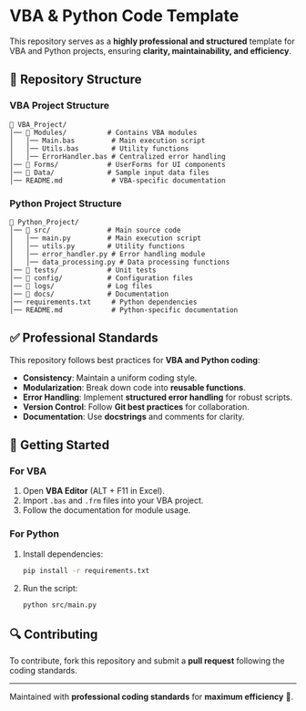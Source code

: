 # VBA & Python Code Template

This repository serves as a **highly professional and structured** template for VBA and Python projects, ensuring **clarity, maintainability, and efficiency**.

## 📁 Repository Structure

### **VBA Project Structure**
```
📂 VBA_Project/
│── 📂 Modules/          # Contains VBA modules
│   │── Main.bas         # Main execution script
│   │── Utils.bas        # Utility functions
│   │── ErrorHandler.bas # Centralized error handling
│── 📂 Forms/            # UserForms for UI components
│── 📂 Data/             # Sample input data files
│── README.md            # VBA-specific documentation
```

### **Python Project Structure**
```
📂 Python_Project/
│── 📂 src/              # Main source code
│   │── main.py         # Main execution script
│   │── utils.py        # Utility functions
│   │── error_handler.py # Error handling module
│   │── data_processing.py # Data processing functions
│── 📂 tests/            # Unit tests
│── 📂 config/           # Configuration files
│── 📂 logs/             # Log files
│── 📂 docs/             # Documentation
│── requirements.txt     # Python dependencies
│── README.md            # Python-specific documentation
```

## ✅ Professional Standards

This repository follows best practices for **VBA and Python coding**:
- **Consistency**: Maintain a uniform coding style.
- **Modularization**: Break down code into **reusable functions**.
- **Error Handling**: Implement **structured error handling** for robust scripts.
- **Version Control**: Follow **Git best practices** for collaboration.
- **Documentation**: Use **docstrings** and comments for clarity.

## 🔗 Getting Started

### **For VBA**
1. Open **VBA Editor** (ALT + F11 in Excel).
2. Import `.bas` and `.frm` files into your VBA project.
3. Follow the documentation for module usage.

### **For Python**
1. Install dependencies:
   ```sh
   pip install -r requirements.txt
   ```
2. Run the script:
   ```sh
   python src/main.py
   ```

## 🔍 Contributing
To contribute, fork this repository and submit a **pull request** following the coding standards.

---
Maintained with **professional coding standards** for **maximum efficiency** 🚀.
